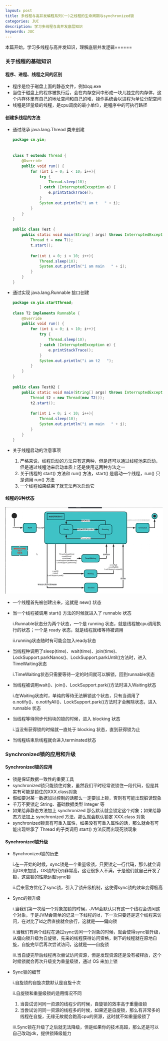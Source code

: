 ```yaml
---
layout: post
title: 多线程与高并发编程系列(一)之线程的生命周期与synchronized锁
categories: JUC
description: 学习多线程与高并发底层知识
keywords: JUC
---
```


本篇开始，学习多线程与高并发知识，理解底层并发逻辑======

### 关于线程的基础知识

#### 程序、进程、线程之间的区别

- 程序是位于磁盘上面的静态文件，例如qq.exe
- 当位于磁盘上的程序被执行后，会在内存空间中形成一块儿独立的内存体，这个内存体里有自己的地址空间和自己的堆，操作系统会以进程为单位分配空间
- 线程是轻量级的线程，是cpu调度的最小单位，是程序中的可执行路径

#### 创建多线程的方法

- 通过继承 java.lang.Thread 类来创建

  ```java
  package cn.yin;
  
  
  class T extends Thread {
      @Override
      public void run() {
          for (int i = 0; i < 10; i++){
              try {
                  Thread.sleep(10);
              } catch (InterruptedException e) {
                  e.printStackTrace();
              }
              System.out.println("i am t   " + i);
          }
      }
  }
  
  public class Test {
      public static void main(String[] args) throws InterruptedException {
          Thread t = new T();
          t.start();
  
          for(int i = 0; i < 10; i++){
              Thread.sleep(10);
              System.out.println("i am main   " + i);
          }
      }
  }
  ```

- 通过实现 java.lang.Runnable 接口创建

  ```java
  package cn.yin.startThread;
  
  class T2 implements Runnable {
      @Override
      public void run() {
          for (int i = 0; i < 10; i++){
              try {
                  Thread.sleep(10);
              } catch (InterruptedException e) {
                  e.printStackTrace();
              }
              System.out.println("i am t2   ");
          }
      }
  }
  
  public class Test02 {
      public static void main(String[] args) throws InterruptedException {
          Thread t2 = new Thread(new T2());
          t2.start();
  
          for(int i = 0; i < 10; i++){
              Thread.sleep(10);
              System.out.println("i am main   " + i);
          }
      }
  }
  ```

- 关于线程启动的注意事项

  1. 严格来说，线程启动的方法只有这两种，但是还可以通过线程池来启动，但是通过线程池来启动本质上还是使用这两种方法之一
  2. 关于线程的 start() 方法和 run() 方法，start() 是启动一个线程，run() 只是调用 run() 方法
  3. 一个线程如果结束了就无法再次启动它

#### 线程的6种状态

![image](\images\posts\JUC\2021-3-9-多线程与高并发编程系列(一)之线程的生命周期与synchronized锁-1.png)

- 一个线程首先被创建出来，这就是 new() 状态

- 当一个线程被调用 start() 方法的时候就进入了 runnable 状态

  i.Runnable状态分为两个状态，一个是 running 状态，就是线程被cpu调用执行的状态；一个是 ready 状态，就是线程就绪等待被调用

  ii.running状态随时有可能会加入ready状态

- 当线程种调用了sleep(time)、wait(time)、join(time)、LockSupport.parkNanos()、LockSupport.parkUntil()方法时，进入TimeWaiting状态

  i.TimeWaiting状态只需要等待一定的时间就可以解锁，回到runnable状态

- 当线程被调用wait()、join()、LockSupport.park()方法时进入Waiting状态

  i.在Waiting状态时，单纯的等待无法解锁这个状态，只有当调用了o.notify()、o.notifyAll()、LockSupport.park()方法时才会解除状态，进入 runnable 状态

- 当线程等待同步代码块的锁的时候，进入 blocking 状态

  i.当没有获得锁的时候就一直处于 blocking 状态，直到获得锁为止

- 当线程结束后线程就会进入terminated状态

### Synchronized锁的应用和升级

#### Synchronized锁的应用

- 锁是保证数据一致性的重要工具
- synchronized锁只能锁住对象，虽然我们平时经常说锁住一段代码，但是其实有可能是锁住的XXX.class对象
- 假如要对某一数据加以控制的话那么一定要加上锁，否则有可能出现脏读现象
- 千万不要锁定 String、基础数据类型 Integer 等
- 如果给非静态方法加上 synchronized 那么默认就会锁定这个对象；如果给静态方法加上 synchronized 方法，那么就会默认锁定 XXX.class 对象
- synchronized锁具有可重入属性，如果没有可重入属性的话，那么就会有可能出现继承了 Thread 的子类调用 start() 方法反而出现死锁现象

#### Synchronized锁升级

- Synchronized锁的历史

  i.在一开始的时候，sync锁是一个重量级锁，只要锁定一行代码，那么就会调用OS来加锁，OS锁的代价非常高，这让很多人不满，于是他们就自己开发了锁，这些锁的性能远超sync锁

  ii.后来官方优化了sync锁，引入了锁升级机制，这使得sync锁的效率变得极高

- Sync的锁升级

  i.当我们第一次给一个对象加锁的时候，JVM会默认只有这一个线程会访问这个对象，于是JVM会简单的记录一下线程的id，下一次只要还是这个线程来访问，在对比了id之后直接就会放行，这就是——偏向锁

  ii.当我们有两个线程在通过sync访问一个对象的时候，就会使得sync锁升级，从偏向锁升级为自旋锁，先来的线程获得访问资格，剩下的线程就在原地自旋，自旋完毕后再次尝试访问，这就是——自旋锁

  iii.当自旋完毕后线程再次尝试访问资源，但是发现资源还是没有被释放，这个时候锁就会再次升级变为重量级锁，通过 OS 来加上锁

- Sync锁的细节

  i.自旋锁的自旋次数默认是自旋十次

  ii.自旋锁和重量级锁的适用情况不同

  1. 当尝试访问同一资源的线程少的时候，自旋锁的效率高于重量级锁
  2. 当尝试访问同一资源的线程多的时候，如果还是自旋锁，那么有非常多的线程在自旋，无缘无故就会跑高cpu的资源，这时就不如重量级锁了

  iii.Sync锁在升级了之后就无法降级，但是如果你的技术高超，那么还是可以自己改动jdk，提供锁降级能力
